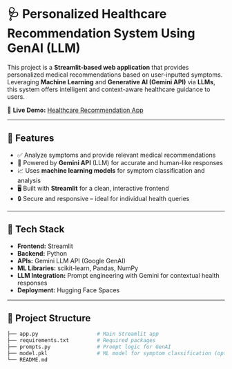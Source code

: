 # 🩺 Personalized Healthcare Recommendation System Using GenAI (LLM)

This project is a **Streamlit-based web application** that provides personalized medical recommendations based on user-inputted symptoms. Leveraging **Machine Learning** and **Generative AI (Gemini API)** via **LLMs**, this system offers intelligent and context-aware healthcare guidance to users.

🔗 **Live Demo:** [Healthcare Recommendation App](https://arpita-23-healthcare-recommendations.hf.space)

---

## 🚀 Features

- ✅ Analyze symptoms and provide relevant medical recommendations
- 🤖 Powered by **Gemini API** (LLM) for accurate and human-like responses
- 📈 Uses **machine learning models** for symptom classification and analysis
- 🖥️ Built with **Streamlit** for a clean, interactive frontend
- 🔒 Secure and responsive – ideal for individual health queries

---

## 🧠 Tech Stack

- **Frontend:** Streamlit
- **Backend:** Python
- **APIs:** Gemini LLM API (Google GenAI)
- **ML Libraries:** scikit-learn, Pandas, NumPy
- **LLM Integration:** Prompt engineering with Gemini for contextual health responses
- **Deployment:** Hugging Face Spaces

---

## 📂 Project Structure

```bash
├── app.py                   # Main Streamlit app
├── requirements.txt         # Required packages
├── prompts.py               # Prompt logic for GenAI
├── model.pkl                # ML model for symptom classification (optional)
└── README.md
